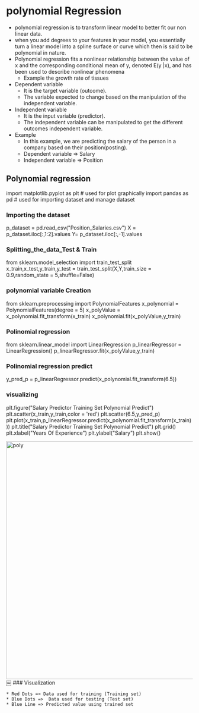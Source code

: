 # polynomial Regression

* polynomial regression is to transform linear model to better fit our non linear data.
* when you add degrees to your features in your model, you essentially turn a linear model into a spline surface or curve which then is said to be polynomial in nature.
* Polynomial regression fits a nonlinear relationship between the value of x and the corresponding conditional mean of y, denoted E(y |x),  and has been used to describe nonlinear phenomena
    * Example the growth rate of tissues
* Dependent variable
    * It is the target variable (outcome).
    * The variable expected to change based on the manipulation of the independent variable.
* Independent variable
    * It is the input variable (predictor).		
    * The independent variable can be manipulated to get the different outcomes independent variable. 
* Example 
    * In this example, we are predicting the salary of the person in a company based on their position(posting).
    * Dependent variable  => Salary
    * Independent variable => Position

## Polynomial regression
import matplotlib.pyplot as plt # used for plot graphically
import pandas as pd # used for importing dataset and manage dataset

### Importing the dataset
p_dataset = pd.read_csv("Position_Salaries.csv")
X = p_dataset.iloc[:,1:2].values
Y= p_dataset.iloc[:,-1].values


### Splitting_the_data_Test & Train
from sklearn.model_selection import train_test_split
x_train,x_test,y_train,y_test = train_test_split(X,Y,train_size = 0.9,random_state = 5,shuffle=False) 

### polynomial variable Creation
from sklearn.preprocessing import PolynomialFeatures
x_polynomial = PolynomialFeatures(degree = 5)
x_polyValue = x_polynomial.fit_transform(x_train)
x_polynomial.fit(x_polyValue,y_train)

### Polinomial regression
from sklearn.linear_model import LinearRegression
p_linearRegressor = LinearRegression()
p_linearRegressor.fit(x_polyValue,y_train)


### Polinomial regression predict
y_pred_p = p_linearRegressor.predict(x_polynomial.fit_transform(6.5))

### visualizing
plt.figure("Salary Predictor Training Set Polynomial Predict")
plt.scatter(x_train,y_train,color = 'red')
plt.scatter(6.5,y_pred_p)
plt.plot(x_train,p_linearRegressor.predict(x_polynomial.fit_transform(x_train)))
plt.title("Salary Predictor Training Set Polynomial Predict")
plt.grid()
plt.xlabel("Years Of Experience")
plt.ylabel("Salary")
plt.show()


<img width="640" alt="poly" src="https://user-images.githubusercontent.com/32480274/50396804-83c37d00-076c-11e9-97ef-2416dec840c0.png">
￼
### Visualization 

    * Red Dots => Data used for training (Training set)
    * Blue Dots =>  Data used for testing (Test set)
    * Blue Line => Predicted value using trained set 


